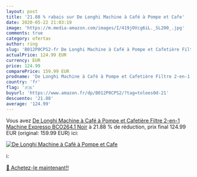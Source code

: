```yaml
---
layout: post
title: '21.88 % rabais sur De Longhi Machine à Café à Pompe et Cafe'
date: 2020-05-22 21:03:19
image: 'https://m.media-amazon.com/images/I/419jOVcg6iL._SL200_.jpg'
comments: true
category: ofertas
author: ring
slug: 'B012P0CPS2-fr De Longhi Machine à Café à Pompe et Cafetière Filtre 2-en-1  Machine Expresso BCO264.1  Noir'
actualPrice: 124.99 EUR
currency: EUR
price: 124.99
comparePrice: 159.99 EUR
prodname: 'De Longhi Machine à Café à Pompe et Cafetière Filtre 2-en-1  Machine Expresso BCO264.1  Noir'
country: 'fr'
flag: '🇫🇷'
buyurl: 'https://www.amazon.fr/dp/B012P0CPS2/?tag=tolees0d-21'
descuento: '21.88'
average: '124.99'
---
```


Vous avez [De Longhi Machine à Café à Pompe et Cafetière Filtre 2-en-1  Machine Expresso BCO264.1  Noir](https://www.amazon.fr/dp/B012P0CPS2/?tag=tolees0d-21)  à  21.88 % de réduction, prix final  124.99 EUR (original: 159.99 EUR) ici:

[![De Longhi Machine à Café à Pompe et Cafe](https://m.media-amazon.com/images/I/419jOVcg6iL._SL200_.jpg)](https://www.amazon.fr/dp/B012P0CPS2/?tag=tolees0d-21)

ℹ️:


[🛒 Achetez-le maintenant!!](https://www.amazon.fr/dp/B012P0CPS2/?tag=tolees0d-21)

